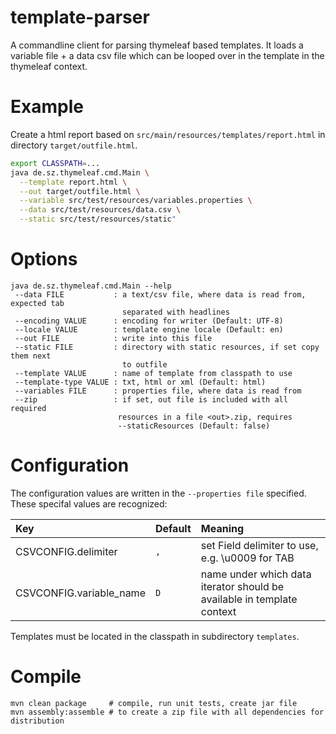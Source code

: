 # template-parser

A commandline client for parsing thymeleaf based templates. It loads a variable file + a data csv file which can be looped over in the template in the thymeleaf context.

# Example

Create a html report based on `src/main/resources/templates/report.html` in directory `target/outfile.html`.

```bash
export CLASSPATH=...
java de.sz.thymeleaf.cmd.Main \
  --template report.html \
  --out target/outfile.html \
  --variable src/test/resources/variables.properties \
  --data src/test/resources/data.csv \
  --static src/test/resources/static"
```

# Options

```
java de.sz.thymeleaf.cmd.Main --help
 --data FILE           : a text/csv file, where data is read from, expected tab
                         separated with headlines
 --encoding VALUE      : encoding for writer (Default: UTF-8)
 --locale VALUE        : template engine locale (Default: en)
 --out FILE            : write into this file
 --static FILE         : directory with static resources, if set copy them next
                         to outfile
 --template VALUE      : name of template from classpath to use
 --template-type VALUE : txt, html or xml (Default: html)
 --variables FILE      : properties file, where data is read from
 --zip                 : if set, out file is included with all required
                        resources in a file <out>.zip, requires
                        --staticResources (Default: false)
```

# Configuration

The configuration values are written in the `--properties file` specified. These specifal values are recognized:

| Key | Default | Meaning | 
|:- |:-|:-|
|CSVCONFIG.delimiter|`,` | set Field delimiter to use, e.g. \u0009 for TAB |
| CSVCONFIG.variable_name | `D` | name under which data iterator should be available in template context |

Templates must be located in the classpath in subdirectory `templates`.

# Compile

```
mvn clean package     # compile, run unit tests, create jar file
mvn assembly:assemble # to create a zip file with all dependencies for distribution
```
